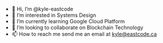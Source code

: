 - 👋 Hi, I’m @kyle-eastcode
- 👀 I’m interested in Systems Design
- 🌱 I’m currently learning Google Cloud Platform
- 💞️ I’m looking to collaborate on Blockchain Technology
- 📫 How to reach me send me an email at kyle@eastcode.ca

<!---
kyle-eastcode/kyle-eastcode is a ✨ special ✨ repository because its `README.md` (this file) appears on your GitHub profile.
You can click the Preview link to take a look at your changes.
--->
